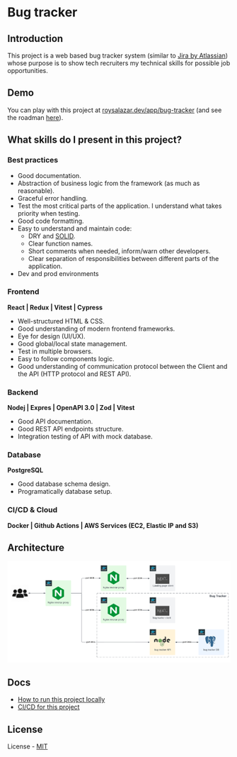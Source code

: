 # Bug tracker
## Introduction
This project is a web based bug tracker system (similar to [Jira by Atlassian](https://www.atlassian.com/software/jira)) whose purpose is to show tech recruiters my technical skills for possible job opportunities.
## Demo
You can play with this project at [roysalazar.dev/app/bug-tracker](http://3.76.1.136/app/bug-tracker) (and see the roadman [here](https://jira.external-share.com/issue/43460/bug_tracker_board?groupBy=EPIC)).
## What skills do I present in this project?
### Best practices
- Good documentation.
- Abstraction of business logic from the framework (as much as reasonable).
- Graceful error handling.
- Test the most critical parts of the application. I understand what takes priority when testing.
- Good code formatting.
- Easy to understand and maintain code:
    - DRY and [SOLID](https://youtu.be/_jDNAf3CzeY?t=291).
    - Clear function names.
    - Short comments when needed, inform/warn other developers.
    - Clear separation of responsibilities between different parts of the application.
- Dev and prod environments
### Frontend
**React | Redux | Vitest |  Cypress**
- Well-structured HTML & CSS.
- Good understanding of modern frontend frameworks.
- Eye for design (UI/UX).
- Good global/local state management.
- Test in multiple browsers.
- Easy to follow components logic.
- Good understanding of communication protocol between the Client and the API (HTTP protocol and REST API).
### Backend
**Nodej | Expres | OpenAPI 3.0 | Zod | Vitest**
- Good API documentation.
- Good REST API endpoints structure.
- Integration testing of API with mock database.
### Database
**PostgreSQL**
- Good database schema design.
- Programatically database setup.
### CI/CD & Cloud
**Docker | Github Actions | AWS Services (EC2, Elastic IP and S3)**
## Architecture
![App Screenshot](./portfolio_architecture.png)
## Docs
- [How to run this project locally](docs/run-locally.md)
- [CI/CD for this project](docs/cicd.md)
## License
License - [MIT](https://choosealicense.com/licenses/mit/)